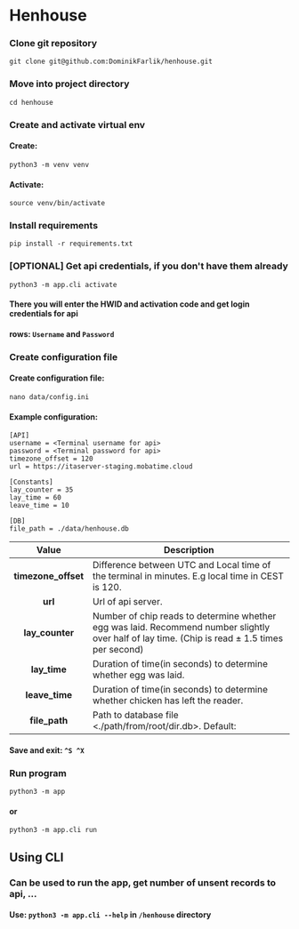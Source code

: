 # Henhouse

### Clone git repository
`git clone git@github.com:DominikFarlik/henhouse.git`
### Move into project directory
`cd henhouse`
### Create and activate virtual env
#### Create:
`python3 -m venv venv`
#### Activate:
`source venv/bin/activate`
### Install requirements
`pip install -r requirements.txt`
### [OPTIONAL] Get api credentials, if you don't have them already
`python3 -m app.cli activate`
#### There you will enter the HWID and activation code and get login credentials for api
#### rows: `Username` and `Password`
### Create configuration file
#### Create configuration file:
`nano data/config.ini`
#### Example configuration:
```
[API]
username = <Terminal username for api>
password = <Terminal password for api>
timezone_offset = 120
url = https://itaserver-staging.mobatime.cloud

[Constants]
lay_counter = 35
lay_time = 60
leave_time = 10

[DB]
file_path = ./data/henhouse.db
```
|      **Value**      | Description                                                                                                                                    |
|:-------------------:|------------------------------------------------------------------------------------------------------------------------------------------------|
| **timezone_offset** | Difference between UTC and Local time of the terminal in minutes. E.g local time in CEST is 120.                                               |
|       **url**       | Url of api server.                                                                                                                             |
|   **lay_counter**   | Number of chip reads to determine whether egg was laid. Recommend number slightly over half of lay time. (Chip is read ± 1.5 times per second) |
|    **lay_time**     | Duration of time(in seconds) to determine whether egg was laid.                                                                                |
|   **leave_time**    | Duration of time(in seconds) to determine whether chicken has left the reader.                                                                 |
|    **file_path**    | Path to database file <./path/from/root/dir.db>. Default:                                                                                      |
#### Save and exit: `^S ^X`

### Run program
`python3 -m app`
#### or
`python3 -m app.cli run`

## Using CLI
### Can be used to run the app, get number of unsent records to api, ...
#### Use: `python3 -m app.cli --help` in `/henhouse` directory


